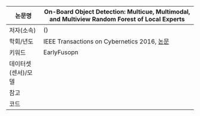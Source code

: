 |논문명 | On-Board Object Detection: Multicue, Multimodal, and Multiview Random Forest of Local Experts|
| --- | --- |
| 저자\(소속\) | \(\) |
| 학회/년도 |  IEEE Transactions on Cybernetics 2016, [논문](http://ieeexplore.ieee.org/document/7533479/) |
| 키워드 |EarlyFusopn |
| 데이터셋(센서)/모델 | |
| 참고 | |
| 코드 | |










